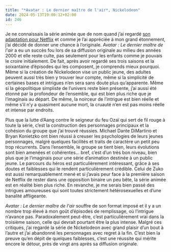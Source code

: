 ```yaml
---
title: "*Avatar : Le dernier maître de l'air*, Nickelodeon"
date: 2024-05-13T19:00:12+02:00
id: 246 
---
```


Je ne connaissais la série animée que de nom quand j’ai regardé [son adaptation pour Netflix](https://nicolasfurno.fr/serie/avatar-dernier-maitre-air-netflix-saison-1/) et comme je l’ai appréciée à mon grand étonnement, j’ai décidé de donner une chance à l’originale. *Avatar : Le dernier maître de l'air* a eu un succès fou lors de sa diffusion originale au milieu des années 2000 et elle reste culte, pas seulement pour les enfants comme je pouvais le croire initialement. De fait, après avoir regardé ses trois saisons et la soixantaine d’épisodes qui les composent, je comprends mieux pourquoi. Même si la création de Nickelodeon vise un public jeune, des adultes peuvent aussi très bien y trouver leur compte, même si la simplicité de certaines bases et intrigues n’en sera sans doute plus qu’apparente. Même si la géopolitique simpliste de l’univers reste bien présente, j’ai aussi été étonné par la profondeur de l’ensemble, qui est bien plus riche que je l’imaginais au départ. De même, la noirceur de l’intrigue est bien réelle et même s’il n’y a quasiment aucune mort, la cruauté n’en est pas moins réelle et intense par endroits.

Plus que la lutte d’Aang contre le seigneur du feu Ozaï qui sert de fil rouge à toute la série, c’est la construction des personnages principaux et la cohésion du groupe que j’ai trouvé réussies. Michael Dante DiMartino et Bryan Konietzko ont bien réussi à creuser les psychologies de leurs jeunes personnages, malgré quelques facilités et traits de caractère un petit peu trop récurrents. Dans l’ensemble, le groupe se tient bien, leurs évolutions sont bien amenées et cohérentes… bref, c’est d’un très bon niveau, bien plus que je l’imaginais pour une série d’animation destinée à un public jeune. Le parcours du héros est particulièrement intéressant, grâce à ses doutes et faiblesses qui le rendent particulièrement crédible. Celui de Zuko est aussi remarquablement mené et si j’avais peur face à la première saison de Netflix de rester dans une opposition binaire un peu bête, la série animée est en réalité bien plus riche. En revanche, je me serais bien passé des intrigues amoureuses qui sont toutes strictement hétérosexuelles et d’une banalité affligeante. 

*Avatar : Le dernier maître de l'air* souffre de son format imposé et il y a un nombre trop élevé à mon goût d’épisodes de remplissage, où l’intrigue n’avance pas. Paradoxalement peut-être, c’est particulièrement vrai dans la troisième saison, celle qui devrait pourtant être la plus intense. Malgré ces critiques, j’ai regardé la série de Nickelodeon avec grand plaisir d’un bout à l’autre et j’ai abandonné les personnages avec regret à la fin. C’est bien la preuve qu’en dépit de quelques faiblesses, c’est une réussite qui mérite encore le détour, près de vingt ans après sa diffusion originale. 